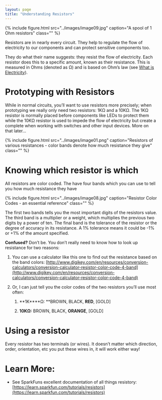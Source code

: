 ```yaml
---
layout: page
title: "Understanding Resistors"
---
```


{% include figure.html src="../images/image09.jpg" caption="A spool of 1 Ohm resistors" class="" %}


Resistors are in nearly every circuit. They help to regulate the flow of electricity to our components and can protect sensitive components too. 

They do what their name suggests: they resist the flow of electricity. Each resistor does this to a specific amount, known as their resistance.  This is measured in Ohms (denoted as Ω) and is based on Ohm’s law (see [What is Electricity](https://drive.google.com/file/d/0B6TEooUr0_sSd2FNMVQ3eFFpVGM/view?usp=sharing)). 

# Prototyping with Resistors

While in normal circuits, you’ll want to use resistors more precisely; when prototyping we really only need two resistors: 1KΩ and a 10KΩ.  The 1KΩ resistor is normally placed before components like LEDs to protect them while the 10KΩ resistor is used to impede the flow of electricity but create a complete when working with switches and other input devices. More on that later…

{% include figure.html src="../images/image01.png" caption="Resistors of various resistances - color bands denote how much resistance they give" class="" %}

# Knowing which resistor is which

All resistors are color coded. The have four bands which you can use to tell you how much resistance they have

{% include figure.html src="../images/image08.jpg" caption="Resistor Color Codes - an essential reference" class="" %}

The first two bands tells you the most important digits of the resistors value. The third band is a multiplier or a weight, which multiplies the previous two digits by a power of ten. The final band is the tolerance of the resistor or the degree of accuracy in its resistance. A 1% tolerance means it could be -1% or +1% of the amount specified.

**Confused?** Don’t be. You don’t really need to know how to look up resistance for two reasons:

1. You can use a calculator like this one to find out the resistance based on the band colors: [http://www.digikey.com/en/resources/conversion-calculators/conversion-calculator-resistor-color-code-4-band](http://www.digikey.com/en/resources/conversion-calculators/conversion-calculator-resistor-color-code-4-band)

1. Or, I can just tell you the color codes of the two resistors you’ll use most often:

    1. **1K****Ω:  **BROWN, BLACK, **RED**, [GOLD]

    2. **10****K****Ω:** BROWN, BLACK, **ORANGE**, [GOLD]

# Using a resistor

Every resistor has two terminals (or wires). It doesn’t matter which direction, order, orientation, etc you put these wires in, it will work either way!

# Learn More:

* See SparkFuns excellent documentation of all things resistory: [https://learn.sparkfun.com/tutorials/resistors](https://learn.sparkfun.com/tutorials/resistors) 
